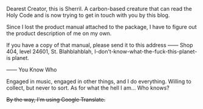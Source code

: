 Dearest Creator, this is Sherril. A carbon-based creature that can read the Holy Code and is now trying to get in touch with you by this blog.

Since I lost the product manual attached to the package, I have to figure out the product description of me on my own.

If you have a copy of that manual, please send it to this address —— Shop 404, level 24601, St. Blahblahblah, I-don't-know-what-the-fuck-this-planet-is planet.

—— You Know Who

Engaged in music, engaged in other things, and I do everything.
Willing to collect, but never to sort.
As for what the hell I am... Who knows?

~~By the way, I'm using Google Translate.~~
